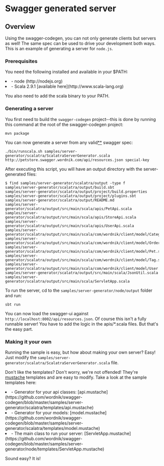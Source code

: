 # Swagger generated server

## Overview
Using the swagger-codegen, you can not only generate clients but servers as well!  The same spec can be used to drive your
development both ways.  This is an example of generating a server for `node.js`.

### Prerequisites
You need the following installed and available in your $PATH:

<li>- node (http://nodejs.org)

<li>- Scala 2.9.1 [available here](http://www.scala-lang.org)

You also need to add the scala binary to your PATH.

### Generating a server
You first need to build the `swagger-codegen` project--this is done by running this command at the root of the swagger-codegen project:

```
mvn package
```

You can now generate a server from any valid[**](https://github.com/wordnik/swagger-codegen/blob/master/README.md#validating-your-swagger-spec) swagger spec:

```
./bin/runscala.sh samples/server-generator/scalatra/ScalatraServerGenerator.scala http://petstore.swagger.wordnik.com/api/resources.json special-key
```

After executing this script, you will have an output directory with the server-generated files:

```
$ find samples/server-generator/scalatra/output -type f
samples/server-generator/scalatra/output/build.sbt
samples/server-generator/scalatra/output/project/build.properties
samples/server-generator/scalatra/output/project/plugins.sbt
samples/server-generator/scalatra/output/README.md
samples/server-generator/scalatra/output/src/main/scala/apis/PetApi.scala
samples/server-generator/scalatra/output/src/main/scala/apis/StoreApi.scala
samples/server-generator/scalatra/output/src/main/scala/apis/UserApi.scala
samples/server-generator/scalatra/output/src/main/scala/com/wordnik/client/model/Category.scala
samples/server-generator/scalatra/output/src/main/scala/com/wordnik/client/model/Order.scala
samples/server-generator/scalatra/output/src/main/scala/com/wordnik/client/model/Pet.scala
samples/server-generator/scalatra/output/src/main/scala/com/wordnik/client/model/Tag.scala
samples/server-generator/scalatra/output/src/main/scala/com/wordnik/client/model/User.scala
samples/server-generator/scalatra/output/src/main/scala/JsonUtil.scala
samples/server-generator/scalatra/output/src/main/scala/ServletApp.scala

```

To run the server, cd to the `samples/server-generator/node/output` folder and run:

```
sbt run
```

You can now load the swagger-ui against `http://localhost:8002/api/resources.json`.  Of course this isn't a fully
runnable server!  You have to add the logic in the apis/*.scala files.  But that's the easy part.


### Making it your own
Running the sample is easy, but how about making your own server?  Easy!  Just modify the `samples/server-generator/scalatra/ScalatraServerGenerator.scala` file.

Don't like the templates?  Don't worry, we're not offended!  They're [mustache](http://mustache.github.com/) templates and are easy to modify.
Take a look at the sample templates here:

<li> - Generator for your api classes: [api.mustache](https://github.com/wordnik/swagger-codegen/blob/master/samples/server-generator/scalatra/templates/api.mustache)

<li> - Generator for your models: [model.mustache](https://github.com/wordnik/swagger-codegen/blob/master/samples/server-generator/scalatra/templates/model.mustache)

<li> - The main class to run your server: [ServletApp.mustache](https://github.com/wordnik/swagger-codegen/blob/master/samples/server-generator/node/templates/ServletApp.mustache)


Sound easy?  It is!

